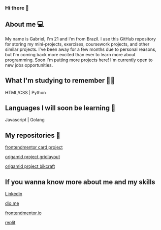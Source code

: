 ### Hi there 👋

## About me 💻
My name is Gabriel, I'm 21 and I'm from Brazil. I use this GitHub repository for storing my mini-projects, exercises, coursework projects, and other similar projects. I've been away for a few months due to personal reasons, but I'm coming back more excited than ever to learn more about programming. Soon I'm putting more projects here! I'm currently open to new jobs opportunities.

## What I'm studying to remember ✍🏻
HTML/CSS | Python 

## Languages I will soon be learning 📖
Javascript | Golang

## My repositories 📁
[frontendmentor card project](https://gabrieldsalv-projects.github.io/frontmentor-nft-preview-card-component/)

[origamid project gridlayout](https://gabrieldsalv-projects.github.io/grid-layout/)

[origamid project bikcraft](https://gabrieldsalv-projects.github.io/bikcraft/)


## If you wanna know more about me and my skills

[Linkedin](https://www.linkedin.com/in/gabrieldsalvarenga)

[dio.me](https://web.dio.me/users/gabriel_dsalvarenga/?tab=skills)

[frontendmentor.io](https://www.frontendmentor.io/profile/gabrieldsalv)

[replit](https://replit.com/@gabrieldsalv)
